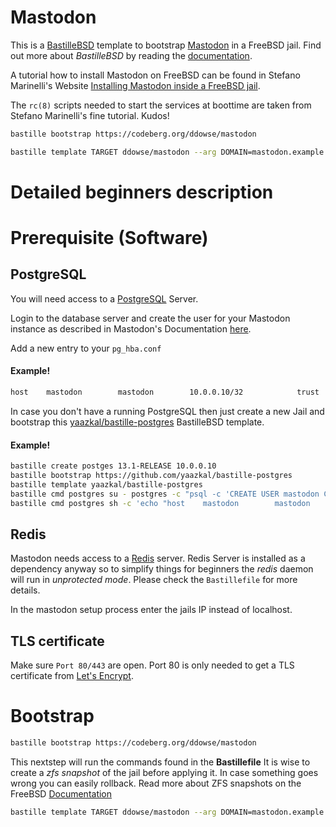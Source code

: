 # Mastodon

This is a [BastilleBSD](https://bastillebsd.org) template to bootstrap [Mastodon](https://joinmastodon.org) in a FreeBSD jail. Find out more about *BastilleBSD* by reading the [documentation](https://bastille.readthedocs.io/en/latest/).

A tutorial how to install Mastodon on FreeBSD can be found in Stefano Marinelli's Website [Installing Mastodon inside a FreeBSD jail](https://it-notes.dragas.net/2022/11/23/installing-mastodon-on-a-freebsd-jail/).

The ```rc(8)``` scripts needed to start the services at boottime are taken from Stefano Marinelli's fine tutorial. Kudos!

```sh
bastille bootstrap https://codeberg.org/ddowse/mastodon
```

```sh
bastille template TARGET ddowse/mastodon --arg DOMAIN=mastodon.example.org --arg EMAIL=mailbox@example.org 
```


# Detailed beginners description   

# Prerequisite (Software)

## PostgreSQL

You will need access to a [PostgreSQL](https://www.postgresql.org) Server. 

Login to the database server and create the user for your Mastodon instance as described in Mastodon's 
Documentation [here](https://docs.joinmastodon.org/admin/install/#setting-up-postgresql).

Add a new entry to your ```pg_hba.conf```

#### Example! 
```sh
host    mastodon        mastodon        10.0.0.10/32            trust
```    


In case you don't have a running PostgreSQL then just create a new Jail and bootstrap this 
[yaazkal/bastille-postgres](https://github.com/yaazkal/bastille-postgres) BastilleBSD template.

#### Example! 

```sh
bastille create postges 13.1-RELEASE 10.0.0.10
bastille bootstrap https://github.com/yaazkal/bastille-postgres
bastille template yaazkal/bastille-postgres
bastille cmd postgres su - postgres -c "psql -c 'CREATE USER mastodon CREATEDB;'"
bastille cmd postgres sh -c 'echo "host    mastodon        mastodon        10.0.0.10/32            trust" >> /var/db/postgres/data14/pg_hba.conf'
```
## Redis

Mastodon needs access to a [Redis](https://redis.io/) server. Redis Server is installed as a dependency anyway so to simplify things for beginners the *redis* daemon will run in *unprotected mode*. Please check the ```Bastillefile``` for more details. 

In the mastodon setup process enter the jails IP instead of localhost.

## TLS certificate

Make sure ```Port 80/443``` are open. Port 80 is only needed to get a TLS certificate from [Let's Encrypt](https://letsencrypt.org).

# Bootstrap 

```sh
bastille bootstrap https://codeberg.org/ddowse/mastodon
```

This nextstep will run the commands found in the **Bastillefile**
It is wise to create a *zfs snapshot* of the jail before applying it. 
In case something goes wrong you can easily rollback. 
Read more about ZFS snapshots on the FreeBSD [Documentation](https://docs.freebsd.org/en/books/handbook/zfs/#zfs-term-snapshot)

```sh
bastille template TARGET ddowse/mastodon --arg DOMAIN=mastodon.example.org --arg EMAIL=mailbox@example.org
```
